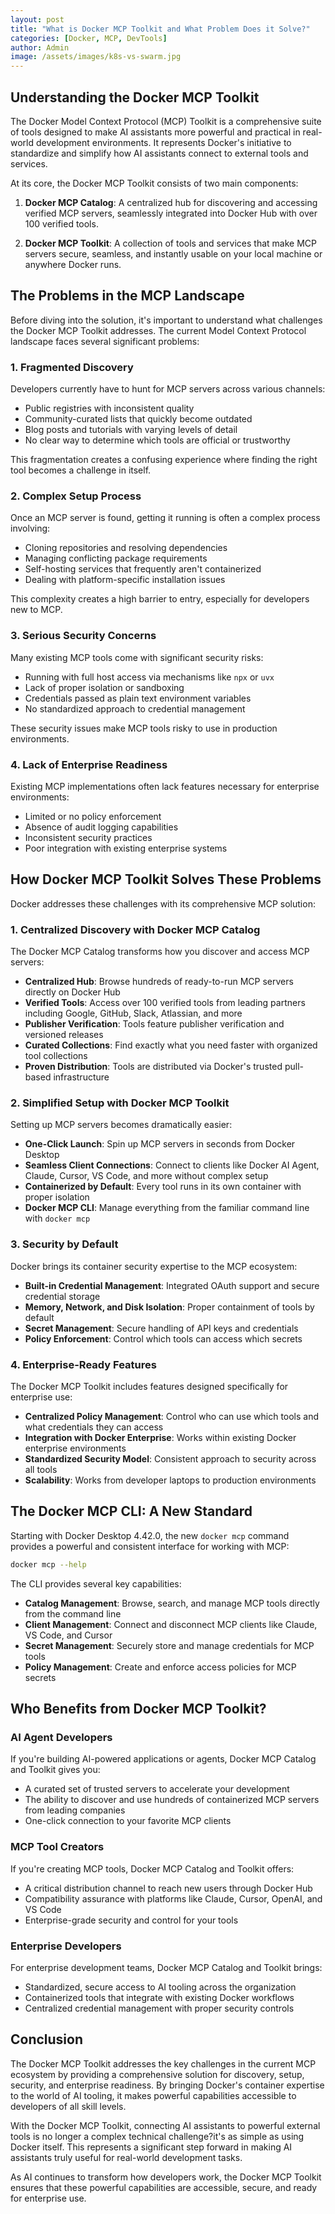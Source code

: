 ```yaml
---
layout: post
title: "What is Docker MCP Toolkit and What Problem Does it Solve?"
categories: [Docker, MCP, DevTools]
author: Admin
image: /assets/images/k8s-vs-swarm.jpg
---
```


## Understanding the Docker MCP Toolkit

The Docker Model Context Protocol (MCP) Toolkit is a comprehensive suite of tools designed to make AI assistants more powerful and practical in real-world development environments. It represents Docker's initiative to standardize and simplify how AI assistants connect to external tools and services.

At its core, the Docker MCP Toolkit consists of two main components:

1. **Docker MCP Catalog**: A centralized hub for discovering and accessing verified MCP servers, seamlessly integrated into Docker Hub with over 100 verified tools.

2. **Docker MCP Toolkit**: A collection of tools and services that make MCP servers secure, seamless, and instantly usable on your local machine or anywhere Docker runs.

## The Problems in the MCP Landscape

Before diving into the solution, it's important to understand what challenges the Docker MCP Toolkit addresses. The current Model Context Protocol landscape faces several significant problems:

### 1. Fragmented Discovery

Developers currently have to hunt for MCP servers across various channels:
- Public registries with inconsistent quality
- Community-curated lists that quickly become outdated
- Blog posts and tutorials with varying levels of detail
- No clear way to determine which tools are official or trustworthy

This fragmentation creates a confusing experience where finding the right tool becomes a challenge in itself.

### 2. Complex Setup Process

Once an MCP server is found, getting it running is often a complex process involving:
- Cloning repositories and resolving dependencies
- Managing conflicting package requirements
- Self-hosting services that frequently aren't containerized
- Dealing with platform-specific installation issues

This complexity creates a high barrier to entry, especially for developers new to MCP.

### 3. Serious Security Concerns

Many existing MCP tools come with significant security risks:
- Running with full host access via mechanisms like `npx` or `uvx`
- Lack of proper isolation or sandboxing
- Credentials passed as plain text environment variables
- No standardized approach to credential management

These security issues make MCP tools risky to use in production environments.

### 4. Lack of Enterprise Readiness

Existing MCP implementations often lack features necessary for enterprise environments:
- Limited or no policy enforcement
- Absence of audit logging capabilities
- Inconsistent security practices
- Poor integration with existing enterprise systems

## How Docker MCP Toolkit Solves These Problems

Docker addresses these challenges with its comprehensive MCP solution:

### 1. Centralized Discovery with Docker MCP Catalog

The Docker MCP Catalog transforms how you discover and access MCP servers:
- **Centralized Hub**: Browse hundreds of ready-to-run MCP servers directly on Docker Hub
- **Verified Tools**: Access over 100 verified tools from leading partners including Google, GitHub, Slack, Atlassian, and more
- **Publisher Verification**: Tools feature publisher verification and versioned releases
- **Curated Collections**: Find exactly what you need faster with organized tool collections
- **Proven Distribution**: Tools are distributed via Docker's trusted pull-based infrastructure

### 2. Simplified Setup with Docker MCP Toolkit

Setting up MCP servers becomes dramatically easier:
- **One-Click Launch**: Spin up MCP servers in seconds from Docker Desktop
- **Seamless Client Connections**: Connect to clients like Docker AI Agent, Claude, Cursor, VS Code, and more without complex setup
- **Containerized by Default**: Every tool runs in its own container with proper isolation
- **Docker MCP CLI**: Manage everything from the familiar command line with `docker mcp`

### 3. Security by Default

Docker brings its container security expertise to the MCP ecosystem:
- **Built-in Credential Management**: Integrated OAuth support and secure credential storage
- **Memory, Network, and Disk Isolation**: Proper containment of tools by default
- **Secret Management**: Secure handling of API keys and credentials
- **Policy Enforcement**: Control which tools can access which secrets

### 4. Enterprise-Ready Features

The Docker MCP Toolkit includes features designed specifically for enterprise use:
- **Centralized Policy Management**: Control who can use which tools and what credentials they can access
- **Integration with Docker Enterprise**: Works within existing Docker enterprise environments
- **Standardized Security Model**: Consistent approach to security across all tools
- **Scalability**: Works from developer laptops to production environments

## The Docker MCP CLI: A New Standard

Starting with Docker Desktop 4.42.0, the new `docker mcp` command provides a powerful and consistent interface for working with MCP:

```bash
docker mcp --help
```

The CLI provides several key capabilities:
- **Catalog Management**: Browse, search, and manage MCP tools directly from the command line
- **Client Management**: Connect and disconnect MCP clients like Claude, VS Code, and Cursor
- **Secret Management**: Securely store and manage credentials for MCP tools
- **Policy Management**: Create and enforce access policies for MCP secrets

## Who Benefits from Docker MCP Toolkit?

### AI Agent Developers
If you're building AI-powered applications or agents, Docker MCP Catalog and Toolkit gives you:
- A curated set of trusted servers to accelerate your development
- The ability to discover and use hundreds of containerized MCP servers from leading companies
- One-click connection to your favorite MCP clients

### MCP Tool Creators
If you're creating MCP tools, Docker MCP Catalog and Toolkit offers:
- A critical distribution channel to reach new users through Docker Hub
- Compatibility assurance with platforms like Claude, Cursor, OpenAI, and VS Code
- Enterprise-grade security and control for your tools

### Enterprise Developers
For enterprise development teams, Docker MCP Catalog and Toolkit brings:
- Standardized, secure access to AI tooling across the organization
- Containerized tools that integrate with existing Docker workflows
- Centralized credential management with proper security controls

## Conclusion

The Docker MCP Toolkit addresses the key challenges in the current MCP ecosystem by providing a comprehensive solution for discovery, setup, security, and enterprise readiness. By bringing Docker's container expertise to the world of AI tooling, it makes powerful capabilities accessible to developers of all skill levels.

With the Docker MCP Toolkit, connecting AI assistants to powerful external tools is no longer a complex technical challenge?it's as simple as using Docker itself. This represents a significant step forward in making AI assistants truly useful for real-world development tasks.

As AI continues to transform how developers work, the Docker MCP Toolkit ensures that these powerful capabilities are accessible, secure, and ready for enterprise use.